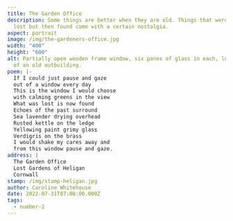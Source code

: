 ```yaml
---
title: The Garden Office
description: Some things are better when they are old. Things that were thought
  lost but then found come with a certain nostalgia.
aspect: portrait
image: /img/the-gardeners-office.jpg
width: "400"
height: "600"
alt: Partially open wooden frame window, six panes of glass in each, looking out
  of an old outbuilding.
poem: |-
  If I could just pause and gaze
  out of a window every day
  This is the window I would choose
  with calming greens in the view
  What was lost is now found
  Echoes of the past surround
  Sea lavender drying overhead
  Rusted kettle on the ledge
  Yellowing paint grimy glass
  Verdigris on the brass
  I would shake my cares away and
  from this window pause and gaze.
address: |
  The Garden Office
  Lost Gardens of Heligan
  Cornwall
stamp: /img/stamp-heligan.jpg
author: Caroline Whitehouse
date: 2022-07-31T07:00:00.000Z
tags:
  - number-2
---
```


